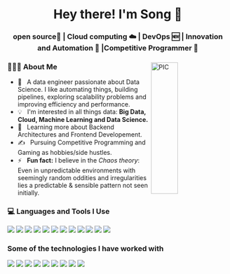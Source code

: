 <h1 align="center">Hey there! I'm Song 👋 </h1>
<h3 align="center">open source📜 | Cloud computing ☁️ |  DevOps 🆕 | Innovation and Automation 🤖 |Competitive Programmer  🚀</h3>
<div>
<img width = "35%" align="right" alt="PIC" height="300px" src="https://media.giphy.com/media/2IudUHdI075HL02Pkk/giphy.gif" />
<div align="left"> 
  <h3> 👨🏻‍💻 About Me </h3>
  
  - 🤔 &nbsp; A data engineer passionate about Data Science. I like automating things, building pipelines, exploring scalability problems and improving efficiency and performance.
  - 💡 &nbsp; I'm interested in all things data: <b> Big Data, Cloud, Machine Learning and Data Science. </b>
  - 🌱 &nbsp; Learning more about Backend Architectures and Frontend Developement.
  - ✍️ &nbsp; Pursuing Competitive Programming and Gaming as hobbies/side hustles.
  - ⚡ &nbsp; <b>Fun fact:</b> I believe in the *Chaos theory*: Even in unpredictable environments with seemingly random oddities and irregularities lies a predictable & sensible pattern not seen initially.

</div>

<div>
  <h3> 💻 Languages and Tools  I Use</h3>
  <p>
    <img src="https://img.shields.io/badge/python%20-%2314354C.svg?&style=for-the-badge&logo=python&logoColor=white"/>
    <img src="https://img.shields.io/badge/c%23%20-%232AAFC7.svg?&style=for-the-badge&logo=csharp&logoColor=white"/>
    <img src="https://img.shields.io/badge/c%20-%2300599C.svg?&style=for-the-badge&logo=c&logoColor=white"/>
    <img src="https://img.shields.io/badge/java%20-%23F7DF1E.svg?&style=for-the-badge&logo=openjdk&logoColor=white"/>
    <img src="https://img.shields.io/badge/scala%20-%23DC322F.svg?&style=for-the-badge&logo=scala&logoColor=white"/>
    <img src="https://img.shields.io/badge/rust%20-%23000000.svg?&style=for-the-badge&logo=rust&logoColor=white"/>
    <img src="https://img.shields.io/badge/unity-%23FFFFFF.svg?&style=for-the-badge&logo=unity&logoColor=black"/>
    <img src="https://img.shields.io/badge/git%20-%23F05033.svg?&style=for-the-badge&logo=git&logoColor=white"/>
    <img src="https://img.shields.io/badge/github%20-%23181717.svg?&style=for-the-badge&logo=github&logoColor=white"/>
    <img src="https://img.shields.io/badge/vscode%20-%23007ACC.svg?&style=for-the-badge&logo=visualstudiocode&logoColor=white"/>
    <img src="https://img.shields.io/badge/markdown-%23000000.svg?&style=for-the-badge&logo=markdown&logoColor=white"/>
    <img src="https://img.shields.io/badge/Neovim-%2357A143.svg?&style=for-the-badge&logo=neovim&logoColor=white"/>
  </p>
</div> 

<div>
  <h3>Some of the technologies I have worked with</h3>
  <p>
    <img src="https://img.shields.io/badge/-Linux-222222?style=for-the-badge&logo=linux&logoColor=FCC624"/>
    <img src="https://img.shields.io/badge/-Spring%20Boot-222222?style=for-the-badge&logo=springboot&logoColor=6DB33F"/>
    <img src="https://img.shields.io/badge/-Flask-222222?style=for-the-badge&logo=flask&logoColor=000000"/>
    <img src="https://img.shields.io/badge/-Spark-222222?style=for-the-badge&logo=apachespark&logoColor=E25A1C"/>
    <img src="https://img.shields.io/badge/-Flink-222222?style=for-the-badge&logo=apacheflink&logoColor=E6526F"/>
    <img src="https://img.shields.io/badge/-Pytorch-222222?style=for-the-badge&logo=pytorch&logoColor=EE4C2C"/>
    <img src="https://img.shields.io/badge/-Pandas-222222?style=for-the-badge&logo=pandas&logoColor=150458"/>
    <img src="https://img.shields.io/badge/-Kafka-222222?style=for-the-badge&logo=apachekafka&logoColor=231F20"/>
    <img src="https://img.shields.io/badge/-Neo4j-222222?style=for-the-badge&logo=neo4j&logoColor=4581C3"/>
  </p>
</div>






